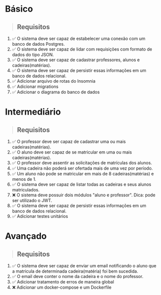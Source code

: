 # Básico

> ## Requisitos

1. ✅ O sistema deve ser capaz de estabelecer uma conexão com um banco de dados Postgres.
2. ✅ O sistema deve ser capaz de lidar com requisições com formato de dados do tipo JSON.
3. ✅ O sistema deve ser capaz de cadastrar professores, alunos e cadeiras(matérias).
4. ✅ O sistema deve ser capaz de persistir essas informações em um banco de dados relacional.
5. ✅ Adicionar arquivo de rotas do Insomnia
6. ✅ Adicionar migrations
7. ✅ Adicionar o diagrama do banco de dados

# Intermediário

> ## Requisitos
1. ✅ O professor deve ser capaz de cadastrar uma ou mais cadeiras(matérias).
2. ✅ O aluno deve ser capaz de se matricular em uma ou mais cadeiras(matérias).
3. ✅ O professor deve assentir as solicitações de matrículas dos alunos.
4. ✅ Uma cadeira não poderá ser ofertada mais de uma vez por período.
5. ✅ Um aluno não pode se matricular em mais de 8 cadeiras(matérias) e menos de 1.
6. ✅ O sistema deve ser capaz de listar todas as cadeiras e seus alunos matriculados.
7. ❌ O sistema deve possuir dois módulos "aluno e professor". Dica: pode ser utilizado o JWT.
8. ✅ O sistema deve ser capaz de persistir essas informações em um banco de dados relacional.
9. ✅ Adicionar testes unitários

# Avançado

> ## Requisitos
1. ✅ O sistema deve ser capaz de enviar um email notificando o aluno que a matricula de determinada cadeira(matéria) foi bem sucedida.
2. ✅ O email deve conter o nome da cadeira e o nome do professor.
3. ✅ Adicionar tratamento de erros de maneira global
4. ❌ Adicionar um docker-compose e um Dockerfile